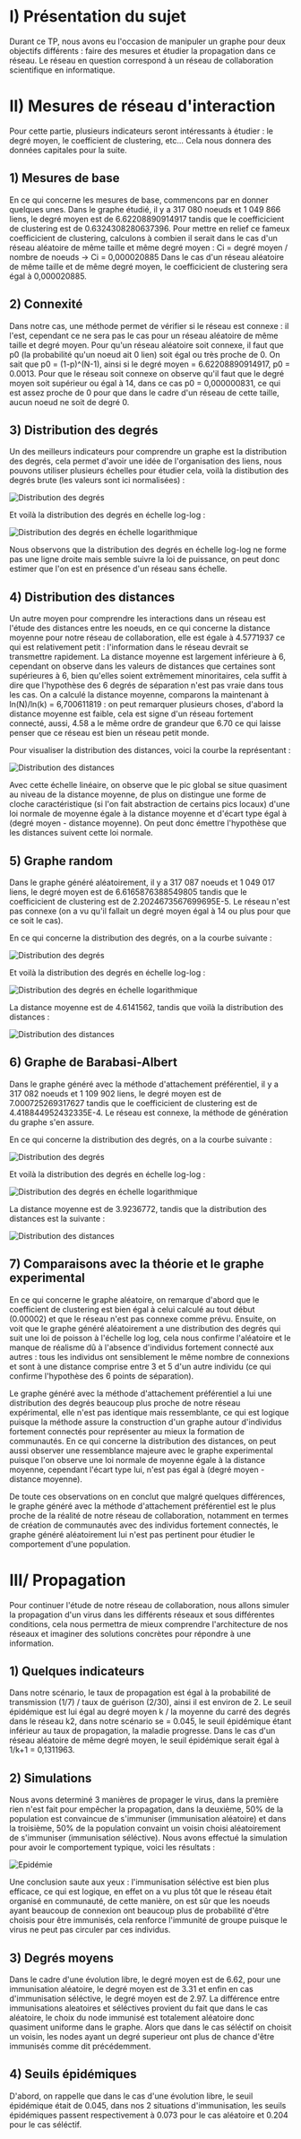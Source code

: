 # I) Présentation du sujet

Durant ce TP, nous avons eu l'occasion de manipuler un graphe pour deux objectifs différents : faire des mesures et étudier la propagation dans ce réseau.
Le réseau en question correspond à un réseau de collaboration scientifique en informatique.

# II) Mesures de réseau d'interaction

Pour cette partie, plusieurs indicateurs seront intéressants à étudier : le degré moyen, le coefficient de clustering, etc... Cela nous donnera des données capitales pour la suite.

## 1) Mesures de base

En ce qui concerne les mesures de base, commencons par en donner quelques unes. Dans le graphe étudié, il y a 317 080 noeuds et 1 049 866 liens, le degré moyen est de 6.62208890914917 tandis que le coefficicient de clustering est de 0.6324308280637396.
Pour mettre en relief ce fameux coefficicient de clustering, calculons à combien il serait dans le cas d'un réseau aléatoire de même taille et même degré moyen :
Ci = degré moyen / nombre de noeuds -> Ci = 0,000020885
Dans le cas d'un réseau aléatoire de même taille et de même degré moyen, le coefficicient de clustering sera égal à 0,000020885.

## 2) Connexité

Dans notre cas, une méthode permet de vérifier si le réseau est connexe : il l'est, cependant ce ne sera pas le cas pour un réseau aléatoire de même taille et degré moyen.
Pour qu'un réseau aléatoire soit connexe, il faut que p0 (la probabilité qu'un noeud ait 0 lien) soit égal ou très proche de 0. On sait que p0 = (1-p)^(N-1), ainsi si le degré moyen = 6.62208890914917, p0 = 0.0013.
Pour que le réseau soit connexe on observe qu'il faut que le degré moyen soit supérieur ou égal à 14, dans ce cas p0 = 0,000000831, ce qui est assez proche de 0 pour que dans le cadre d'un réseau de cette taille, aucun noeud ne soit de degré 0.

## 3) Distribution des degrés

Un des meilleurs indicateurs pour comprendre un graphe est la distribution des degrés, cela permet d'avoir une idée de l'organisation des liens, nous pouvons utiliser plusieurs échelles pour étudier cela, voilà la distibution des degrés brute (les valeurs sont ici normalisées) : 


![Distribution des degrés](/src/main/ressources/Mesures/exp/degree_distribution_plot.png)


Et voilà la distribution des degrés en échelle log-log : 


![Distribution des degrés en échelle logarithmique](/src/main/ressources/Mesures/exp/degree_distribution_log_plot.png)


Nous observons que la distribution des degrés en échelle log-log ne forme pas une ligne droite mais semble suivre la loi de puissance, on peut donc estimer que l'on est en présence d'un réseau sans échelle.

## 4) Distribution des distances

Un autre moyen pour comprendre les interactions dans un réseau est l'étude des distances entre les noeuds, en ce qui concerne la distance moyenne pour notre réseau de collaboration, elle est égale à 4.5771937 ce qui est relativement petit : l'information dans le réseau devrait se transmettre rapidement.
La distance moyenne est largement inférieure à 6, cependant on observe dans les valeurs de distances que certaines sont supérieures à 6, bien qu'elles soient extrêmement minoritaires, cela suffit à dire que l'hypothèse des 6 degrés de séparation n'est pas vraie dans tous les cas.
On a calculé la distance moyenne, comparons la maintenant à ln(N)/ln(k) = 6,700611819 : on peut remarquer plusieurs choses, d'abord la distance moyenne est faible, cela est signe d'un réseau fortement connecté, aussi, 4.58 a le même ordre de grandeur que 6.70 ce qui laisse penser que ce réseau est bien un réseau petit monde.

Pour visualiser la distribution des distances, voici la courbe la représentant : 

![Distribution des distances](/src/main/ressources/Mesures/exp/distance_distribution_plot.png)

Avec cette échelle linéaire, on observe que le pic global se situe quasiment au niveau de la distance moyenne, de plus on distingue une forme de cloche caractéristique (si l'on fait abstraction de certains pics locaux) d'une loi normale de moyenne égale à la distance moyenne et d'écart type égal à (degré moyen - distance moyenne). On peut donc émettre l'hypothèse que les distances suivent cette loi normale.

## 5) Graphe random

Dans le graphe généré aléatoirement, il y a 317 087 noeuds et 1 049 017 liens, le degré moyen est de 6.6165876388549805 tandis que le coefficicient de clustering est de 2.2024673567699695E-5.
Le réseau n'est pas connexe (on a vu qu'il fallait un degré moyen égal à 14 ou plus pour que ce soit le cas).

En ce qui concerne la distribution des degrés, on a la courbe suivante : 

![Distribution des degrés](/src/main/ressources/Mesures/random/degree_distribution_plot.png)


Et voilà la distribution des degrés en échelle log-log : 


![Distribution des degrés en échelle logarithmique](/src/main/ressources/Mesures/random/degree_distribution_log_plot.png)

La distance moyenne est de 4.6141562, tandis que voilà la distribution des distances : 

![Distribution des distances](/src/main/ressources/Mesures/random/distance_distribution_plot.png)

## 6) Graphe de Barabasi-Albert

Dans le graphe généré avec la méthode d'attachement préférentiel, il y a 317 082 noeuds et 1 109 902 liens, le degré moyen est de 7.000725269317627 tandis que le coefficicient de clustering est de 4.418844952432335E-4.
Le réseau est connexe, la méthode de génération du graphe s'en assure.

En ce qui concerne la distribution des degrés, on a la courbe suivante : 

![Distribution des degrés](/src/main/ressources/Mesures/barabasi/degree_distribution_plot.png)


Et voilà la distribution des degrés en échelle log-log : 


![Distribution des degrés en échelle logarithmique](/src/main/ressources/Mesures/barabasi/degree_distribution_log_plot.png)


La distance moyenne est de 3.9236772, tandis que la distribution des distances est la suivante : 


![Distribution des distances](/src/main/ressources/Mesures/barabasi/distance_distribution_plot.png)

## 7) Comparaisons avec la théorie et le graphe experimental

En ce qui concerne le graphe aléatoire, on remarque d'abord que le coefficient de clustering est bien égal à celui calculé au tout début (0.00002) et que le réseau n'est pas connexe comme prévu. 
Ensuite, on voit que le graphe généré aléatoirement a une distribution des degrés qui suit une loi de poisson à l'échelle log log, cela nous confirme l'aléatoire et le manque de réalisme dû à l'absence d'individus fortement connecté aux autres : tous les individus ont sensiblement le même nombre de connexions et sont à une distance comprise entre 3 et 5 d'un autre individu (ce qui confirme l'hypothèse des 6 points de séparation).

Le graphe généré avec la méthode d'attachement préférentiel a lui une distribution des degrés beaucoup plus proche de notre réseau expérimental, elle n'est pas identique mais ressemblante, ce qui est logique puisque la méthode assure la construction d'un graphe autour d'individus fortement connectés pour représenter au mieux la formation de communautés. En ce qui concerne la distribution des distances, on peut aussi observer une ressemblance majeure avec le graphe experimental puisque l'on observe une loi normale de moyenne égale à la distance moyenne, cependant l'écart type lui, n'est pas égal à (degré moyen - distance moyenne).

De toute ces observations on en conclut que malgré quelques différences, le graphe généré avec la méthode d'attachement préférentiel est le plus proche de la réalité de notre réseau de collaboration, notamment en termes de création de communautés avec des individus fortement connectés, le graphe généré aléatoirement lui n'est pas pertinent pour étudier le comportement d'une population.

# III/ Propagation

Pour continuer l'étude de notre réseau de collaboration, nous allons simuler la propagation d'un virus dans les différents réseaux et sous différentes conditions, cela nous permettra de mieux comprendre l'architecture de nos réseaux et imaginer des solutions concrètes pour répondre à une information.

## 1) Quelques indicateurs

Dans notre scénario, le taux de propagation est égal à la probabilité de transmission (1/7) / taux de guérison (2/30), ainsi il est environ de 2.
Le seuil épidémique est lui égal au degré moyen k / la moyenne du carré des degrés dans le réseau k2, dans notre scénario se = 0.045, le seuil épidémique étant inférieur au taux de propagation, la maladie progresse.
Dans le cas d'un réseau aléatoire de même degré moyen, le seuil épidémique serait égal à 1/k+1 = 0,1311963.

## 2) Simulations

Nous avons determiné 3 manières de propager le virus, dans la première rien n'est fait pour empêcher la propagation, dans la deuxième, 50% de la population est convaincue de s'immuniser (immunisation aléatoire) et dans la troisième, 50% de la population convaint un voisin choisi aléatoirement de s'immuniser (immunisation séléctive).
Nous avons effectué la simulation pour avoir le comportement typique, voici les résultats : 

![Epidémie](/src/main/ressources/Propagation/Epidemies/epidemie_plot.png)

Une conclusion saute aux yeux : l'immunisation séléctive est bien plus efficace, ce qui est logique, en effet on a vu plus tôt que le réseau était organisé en communauté, de cette manière, on est sûr que les noeuds ayant beaucoup de connexion ont beaucoup plus de probabilité d'être choisis pour être immunisés, cela renforce l'immunité de groupe puisque le virus ne peut pas circuler par ces individus.

## 3) Degrés moyens

Dans le cadre d'une évolution libre, le degré moyen est de 6.62, pour une immunisation aléatoire, le degré moyen est de 3.31 et enfin en cas d'immunisation séléctive, le degré moyen est de 2.97.
La différence entre immunisations aleatoires et séléctives provient du fait que dans le cas aléatoire, le choix du node immunisé est totalement aléatoire donc quasiment uniforme dans le graphe. Alors que dans le cas séléctif on choisit un voisin, les nodes ayant un degré superieur ont plus de chance d'être immunisés comme dit précédemment.

## 4) Seuils épidémiques

D'abord, on rappelle que dans le cas d'une évolution libre, le seuil épidémique était de 0.045, dans nos 2 situations d'immunisation, les seuils épidémiques passent respectivement à 0.073 pour le cas aléatoire et 0.204 pour le cas séléctif.
